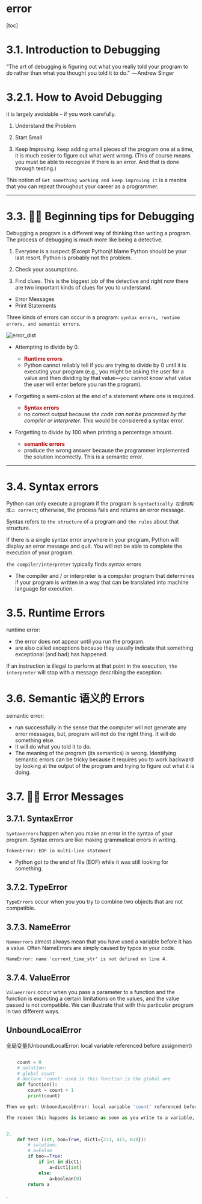
# error

[toc]

# 3.1. Introduction to Debugging

“The art of debugging is figuring out what you really told your program to do rather than what you thought you told it to do.”  — Andrew Singer

# 3.2.1. How to Avoid Debugging
it is largely avoidable – if you work carefully.

1. Understand the Problem

2. Start Small

3. Keep Improving. keep adding small pieces of the program one at a time, it is much easier to figure out what went wrong. (This of course means you must be able to recognize if there is an error. And that is done through testing.)

This notion of `Get something working and keep improving it` is a mantra that you can repeat throughout your career as a programmer.

---

# 3.3. 👩‍💻 Beginning tips for Debugging
Debugging a program is a different way of thinking than writing a program. The process of debugging is much more like being a detective.

1. Everyone is a suspect (Except Python)! blame Python should be your last resort. Python is probably not the problem.

2. Check your assumptions.

3. Find clues. This is the biggest job of the detective and right now there are two important kinds of clues for you to understand.
  - Error Messages
  - Print Statements


Three kinds of errors can occur in a program: `syntax errors, runtime errors, and semantic errors`.

![error_dist](https://i.imgur.com/Fnm7NNP.png)

- Attempting to divide by 0.
  - **<font color=blur> Runtime errors </font>**
  - Python cannot reliably tell if you are trying to divide by 0 until it is executing your program (e.g., you might be asking the user for a value and then dividing by that value—you cannot know what value the user will enter before you run the program).

- Forgetting a semi-colon at the end of a statement where one is required.
  - **<font color=blur> Syntax errors </font>**
  - no correct output because *the code can not be processed by the compiler or interpreter*. This would be considered a syntax error.

- Forgetting to divide by 100 when printing a percentage amount.
  - **<font color=blur> semantic errors </font>**
  - produce the wrong answer because the programmer implemented the solution incorrectly. This is a semantic error.

---

# 3.4. Syntax errors
Python can only execute a program if the program is `syntactically 在语句构成上 correct`; otherwise, the process fails and returns an error message.

Syntax refers to `the structure` of a program and `the rules` about that structure.

If there is a single syntax error anywhere in your program, Python will display an error message and quit. You will not be able to complete the execution of your program.


`The compiler/interpreter` typically finds syntax errors
- The compiler and / or interpreter is a computer program that determines if your program is written in a way that can be translated into machine language for execution.



# 3.5. Runtime Errors
runtime error:
- the error does not appear until you run the program.
- are also called exceptions because they usually indicate that something exceptional (and bad) has happened.

If an instruction is illegal to perform at that point in the execution, `the interpreter` will stop with a message describing the exception.


# 3.6. Semantic 语义的 Errors
semantic error:
- run successfully in the sense that the computer will not generate any error messages, but, program will not do the right thing. It will do something else.
- It will do what you told it to do.
- The meaning of the program (its semantics) is wrong. Identifying semantic errors can be tricky because it requires you to work backward by looking at the output of the program and trying to figure out what it is doing.


# 3.7. 👩‍💻 Error Messages

## 3.7.1. SyntaxError
`Syntaxerrors` happen when you make an error in the syntax of your program. Syntax errors are like making grammatical errors in writing.

`TokenError: EOF in multi-line statement`
- Python got to the end of file (EOF) while it was still looking for something.

## 3.7.2. TypeError

`TypeErrors` occur when you you try to combine two objects that are not compatible.

## 3.7.3. NameError
`Nameerrors` almost always mean that you have used a variable before it has a value. Often NameErrors are simply caused by typos in your code.

`NameError: name 'current_time_str' is not defined on line 4.`

## 3.7.4. ValueError
`Valueerrors` occur when you pass a parameter to a function and the function is expecting a certain limitations on the values, and the value passed is not compatible. We can illustrate that with this particular program in two different ways.


## UnboundLocalError

全局变量(UnboundLocalError: local variable referenced before assignment)

```py

    count = 0
    # solution:
    # global count   
    # declare 'count' used in this function is the global one
    def function():    
        count = count + 1
        print(count)

Then we get: UnboundLocalError: local variable 'count' referenced before assignment

The reason this happens is because as soon as you write to a variable, that variable is automatically local to the function.


2.
    def test (int, boo=True, dict1={2:3, 4:5, 6:8}):
        # solution:
        # a=False
        if boo==True:
            if int in dict1:
                a=dict1[int]
            else:
                a=boolean(0)
        return a

```














.
